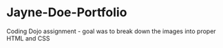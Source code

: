 # Jayne-Doe-Portfolio
Coding Dojo assignment - goal was to break down the images into proper HTML and CSS
